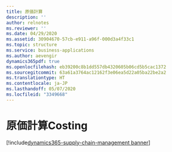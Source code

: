 ```yaml
---
title: 原価計算
description: ''
author: relnotes
ms.reviewer: ''
ms.date: 04/29/2020
ms.assetid: 30904670-57cb-e911-a96f-000d3a4f33c1
ms.topic: structure
ms.service: business-applications
ms.author: aevengir
dynamics365pdf: true
ms.openlocfilehash: eb39200c8b1dd557db4320605b06cd5b5cac1372
ms.sourcegitcommit: 63a61a3764ac12162f3e06ea5d22a05ba22be2a2
ms.translationtype: HT
ms.contentlocale: ja-JP
ms.lasthandoff: 05/07/2020
ms.locfileid: "3349668"
---
```

# <a name="costing"></a><span data-ttu-id="974fe-102">原価計算</span><span class="sxs-lookup"><span data-stu-id="974fe-102">Costing</span></span>

[!include[dynamics365-supply-chain-management banner](../includes/dynamics365-supply-chain-management.md)]

<!--structure start-->

<!--structure end-->



